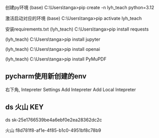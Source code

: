 创建py环境
(base) C:\Users\tanga>pip create -n lyh_teach python=3.12

激活启动对应的环境
(base) C:\Users\tanga>pip activate lyh_teach

安装requirements.txt
(lyh_teach) C:\Users\tanga>pip install requests

(lyh_teach) C:\Users\tanga>pip install jupyter

(lyh_teach) C:\Users\tanga>pip install openai

(lyh_teach) C:\Users\tanga>pip install PyMuPDF

## pycharm使用新创建的env

右下角, Intepreter Settings
Add Intepreter
Add Local Intepreter

## ds 火山 KEY

ds
sk-25e1766539be4a6ebf0e2ea28362dc2c

火山
f8d781f8-af1e-4f85-b1c0-4951bf8c78b9